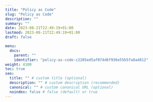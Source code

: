 ```yaml
---
title: "Policy as Code"
slug: "Policy as Code"
description: ""
summary: ""
date: 2023-08-21T22:49:19+01:00
lastmod: 2023-08-21T22:49:19+01:00
draft: false

menu:
  docs:
    parent: ""
    identifier: "policy-as-code-c2285ed5af074d6f936e55b5fa8a4812"
weight: 4100
toc: true
seo:
  title: "" # custom title (optional)
  description: "" # custom description (recommended)
  canonical: "" # custom canonical URL (optional)
  noindex: false # false (default) or true
---
```

